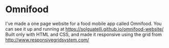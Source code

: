 # Omnifood 

I've made a one page website for a food mobile app called Omnifood. You can see it up and running at https://solguatelli.github.io/omnifood-website/
Built only with HTML and CSS, and made it responsive using the grid from http://www.responsivegridsystem.com/


